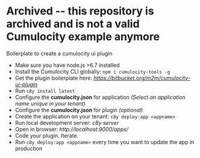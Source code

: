# Archived -- this repository is archived and is not a valid Cumulocity example anymore
Boilerplate to create a cumulocity ui plugin

- Make sure you have node.js >6.7 installed
- Install the Cumulocity CLI globally: ```npm i cumulocity-tools -g```
- Get the plugin boilerplate here: *https://bitbucket.org/m2m/cumulocity-ui-plugin*
- Run ```c8y install latest```
- Configure the **cumulocity.json** for application *(Select an application name unique in your tenant)*
- Configure the **cumulocity.json** for plugin *(optional)*
- Create the application on your tenant: ```c8y deploy:app <appname>```
- Run local development server: *c8y server*
- Open in browser: *http://localhost:9000/apps/<appname>*
- Code your plugin. Iterate.
- Run ```c8y deploy:app <appname>``` every time you want to update the app in production
